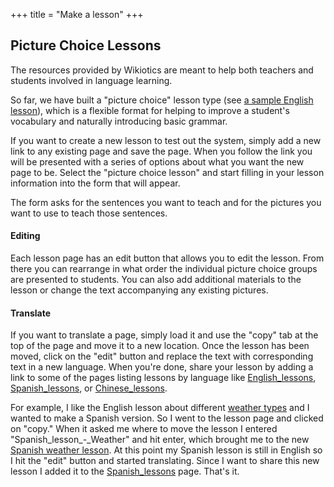 +++
title = "Make a lesson"
+++

## Picture Choice Lessons

The resources provided by Wikiotics are meant to help both teachers and
students involved in language learning.

So far, we have built a "picture choice" lesson type (see [a sample
English lesson](/en/English_Lesson_-_Introduction)), which is a flexible
format for helping to improve a student's vocabulary and naturally
introducing basic grammar.

If you want to create a new lesson to test out the system, simply add a
new link to any existing page and save the page. When you follow the
link you will be presented with a series of options about what you want
the new page to be. Select the "picture choice lesson" and start filling
in your lesson information into the form that will appear.

The form asks for the sentences you want to teach and for the pictures
you want to use to teach those sentences.

#### Editing

Each lesson page has an edit button that allows you to edit the lesson.
From there you can rearrange in what order the individual picture choice
groups are presented to students. You can also add additional materials
to the lesson or change the text accompanying any existing pictures.

#### Translate

If you want to translate a page, simply load it and use the "copy" tab
at the top of the page and move it to a new location. Once the lesson
has been moved, click on the "edit" button and replace the text with
corresponding text in a new language. When you're done, share your
lesson by adding a link to some of the pages listing lessons by language
like [English\_lessons](/en/English_lessons),
[Spanish\_lessons](/en/Spanish_lessons), or
[Chinese\_lessons](/en/Chinese_lessons).

For example, I like the English lesson about different [weather
types](http://alpha.wikiotics.org/wiki/English_lesson_-_Weather) and I
wanted to make a Spanish version. So I went to the lesson page and
clicked on "copy." When it asked me where to move the lesson I entered
"Spanish\_lesson\_-\_Weather" and hit enter, which brought me to the new
[Spanish weather
lesson](http://alpha.wikiotics.org/wiki/Spanish_lesson_-_Weather). At
this point my Spanish lesson is still in English so I hit the "edit"
button and started translating. Since I want to share this new lesson I
added it to the [Spanish\_lessons](/en/Spanish_lessons) page. That's it.

